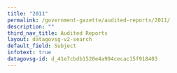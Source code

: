 ```yaml
---
title: "2011"
permalink: /government-gazette/audited-reports/2011/
description: ""
third_nav_title: Audited Reports
layout: datagovsg-v2-search
default_field: Subject
infotext: true
datagovsg-id: d_41e7cbdb1520e4a994cecac15f918403
---
```

